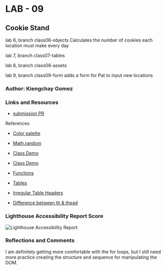 # LAB - 09

## Cookie Stand

lab 6, branch class06-objects Calculates the number of cookies each location must make every day

lab 7, branch class07-tables

lab 8, branch class08-assets

lab 9, branch class09-form adds a form for Pat to input new locations

### Author: Kiengchay Gomez

### Links and Resources

* [submission PR](http://xyz.com)

References

* [Color palette](https://coolors.co/palettes/trending)

* [Math.random](https://developer.mozilla.org/en-US/docs/Web/JavaScript/Reference/Global_Objects/Math/random )

* [Class Demo](https://github.com/codefellows/seattle-code-201n30/blob/main/class-06/demo/lecture.md)

* [Class Demo](https://github.com/codefellows/seattle-code-201n30/blob/main/class-06/demo/js/app.js)

* [Functions](https://www.w3schools.com/js/js_functions.asp)

* [Tables](https://developer.mozilla.org/en-US/docs/Web/HTML/Element/th)

* [Irregular Table Headers](https://www.w3.org/WAI/tutorials/tables/irregular/)

* [Difference between th & thead](https://www.geeksforgeeks.org/differentiate-between-th-thead-tags-in-html-table/ )

### Lighthouse Accessibility Report Score

![Lighthouse Accessibility Report](./img/Screenshot%202023-03-01%20at%207.18.50%20PM.png)

### Reflections and Comments

I am definitely getting more comfortable with the for loops, but I still need more practice creating the structure and sequence for manipulating the DOM.